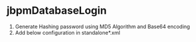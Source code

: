 # jbpmDatabaseLogin

1) Generate Hashing password using MD5 Algorithm and Base64 encoding
2) Add below configuration in standalone*.xml
<security-domain name="other" cache-type="default">
                    <authentication>
                        <login-module code="Database" flag="required">
                            <module-option name="dsJndiName" value="java:jboss/datasources/jbpmDS"/>
                            <module-option name="principalsQuery" value="select password from Users where user_id=?"/>
                            <module-option name="rolesQuery" value="select user_role, 'Roles' from roles where user_id=?"/>
							<module-option name="hashAlgorithm" value="MD5"/>
							<module-option name="hashEncoding" value="base64"/> 
                        </login-module>
                        <login-module code="org.kie.security.jaas.KieLoginModule" flag="optional" module="deployment.jbpm-console.war"/>
						 <login-module name="org.kie.security.jaas.KieLoginModule-3" code="org.kie.security.jaas.KieLoginModule" flag="optional" module="deployment.kie-server.war"/>  
                        <login-module name="org.kie.security.jaas.KieLoginModule-2" code="org.kie.security.jaas.KieLoginModule" flag="optional" module="deployment.jbpm-casemgmt.war"/>
                    </authentication>
                </security-domain>
